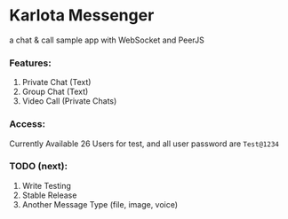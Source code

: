 # Karlota Messenger

a chat & call sample app with WebSocket and PeerJS

### Features:
1. Private Chat (Text)
2. Group Chat (Text)
3. Video Call (Private Chats)

### Access: 
Currently Available 26 Users for test, and all user password are `Test@1234`

### TODO (next):
1. Write Testing
2. Stable Release
3. Another Message Type (file, image, voice)
